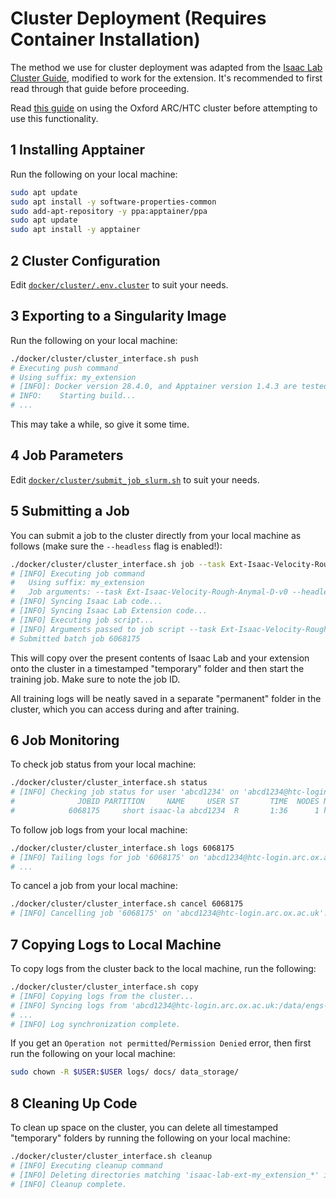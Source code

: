 # Cluster Deployment (Requires Container Installation)

The method we use for cluster deployment was adapted from the [Isaac Lab Cluster
Guide](https://isaac-sim.github.io/IsaacLab/main/source/deployment/cluster.html),
modified to work for the extension. It's recommended to first read through that guide
before proceeding.

Read [this guide](https://arc-user-guide.readthedocs.io/en/latest/) on using the Oxford
ARC/HTC cluster before attempting to use this functionality.

## 1 Installing Apptainer

Run the following on your local machine:

```bash
sudo apt update
sudo apt install -y software-properties-common
sudo add-apt-repository -y ppa:apptainer/ppa
sudo apt update
sudo apt install -y apptainer
```

## 2 Cluster Configuration

Edit [`docker/cluster/.env.cluster`](/docker/cluster/.env.cluster) to suit your needs.

## 3 Exporting to a Singularity Image

Run the following on your local machine:
```bash
./docker/cluster/cluster_interface.sh push
# Executing push command
# Using suffix: my_extension
# [INFO]: Docker version 28.4.0, and Apptainer version 1.4.3 are tested and compatible.
# INFO:    Starting build...
# ...
```
This may take a while, so give it some time.

## 4 Job Parameters

Edit [`docker/cluster/submit_job_slurm.sh`](/docker/cluster/submit_job_slurm.sh) to suit your needs.

## 5 Submitting a Job

You can submit a job to the cluster directly from your local machine as follows (make
sure the `--headless` flag is enabled!):
```bash
./docker/cluster/cluster_interface.sh job --task Ext-Isaac-Velocity-Rough-Anymal-D-v0 --headless
# [INFO] Executing job command                                                                                                                                         
# 	Using suffix: my_extension
# 	Job arguments: --task Ext-Isaac-Velocity-Rough-Anymal-D-v0 --headless
# [INFO] Syncing Isaac Lab code...
# [INFO] Syncing Isaac Lab Extension code...
# [INFO] Executing job script...
# [INFO] Arguments passed to job script --task Ext-Isaac-Velocity-Rough-Anymal-D-v0 --headless
# Submitted batch job 6068175
```
This will copy over the present contents of Isaac Lab and your extension onto the
cluster in a timestamped "temporary" folder and then start the training job. Make sure
to note the job ID.

All training logs will be neatly saved in a separate "permanent" folder in the cluster,
which you can access during and after training.

## 6 Job Monitoring

To check job status from your local machine:
```bash
./docker/cluster/cluster_interface.sh status
# [INFO] Checking job status for user 'abcd1234' on 'abcd1234@htc-login.arc.ox.ac.uk'...                                                                               
#              JOBID PARTITION     NAME     USER ST       TIME  NODES NODELIST(REASON)
#            6068175     short isaac-la abcd1234  R       1:36      1 htc-g026
```

To follow job logs from your local machine:
```bash
./docker/cluster/cluster_interface.sh logs 6068175
# [INFO] Tailing logs for job '6068175' on 'abcd1234@htc-login.arc.ox.ac.uk'...
# ...
```

To cancel a job from your local machine:
```bash
./docker/cluster/cluster_interface.sh cancel 6068175
# [INFO] Cancelling job '6068175' on 'abcd1234@htc-login.arc.ox.ac.uk'...
```

## 7 Copying Logs to Local Machine

To copy logs from the cluster back to the local machine, run the following:
```bash
./docker/cluster/cluster_interface.sh copy
# [INFO] Copying logs from the cluster...
# [INFO] Syncing logs from 'abcd1234@htc-login.arc.ox.ac.uk:/data/engs-robotics-ml/abcd1234/isaac-lab-ext-my_extension/logs/' to '/home/jacques/projects/IsaacLabMyExtension/docker/cluster/../../logs/'...
# ...
# [INFO] Log synchronization complete.
```

If you get an `Operation not permitted`/`Permission Denied` error, then first run the following
on your local machine:
```bash
sudo chown -R $USER:$USER logs/ docs/ data_storage/
```

## 8 Cleaning Up Code

To clean up space on the cluster, you can delete all timestamped "temporary" folders by
running the following on your local machine:
```bash
./docker/cluster/cluster_interface.sh cleanup
# [INFO] Executing cleanup command
# [INFO] Deleting directories matching 'isaac-lab-ext-my_extension_*' in '/data/engs-robotics-ml/abcd1234' on 'abcd1234@htc-login.arc.ox.ac.uk'...
# [INFO] Cleanup complete.
```
